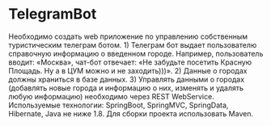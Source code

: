 # TelegramBot
Необходимо создать web приложение по управлению собственным туристическим телеграм ботом. 1) Телеграм бот выдает пользователю справочную информацию о введенном городе. Например, пользователь вводит: «Москва», чат-бот отвечает: «Не забудьте посетить Красную Площадь. Ну а в ЦУМ можно и не заходить)))». 2) Данные о городах должны храниться в базе данных. 3) Управлять данными о городах (добавлять новые города и информацию о них, изменять и удалять любую информацию) необходимо через REST WebService.  Используемые технологии: SpringBoot, SpringMVC, SpringData, Hibernate, Java не ниже 1.8. Для сборки проекта использовать Maven.
